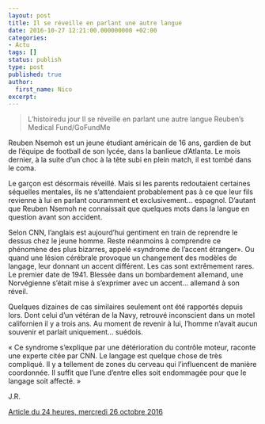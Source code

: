 ```yaml
---
layout: post
title: Il se réveille en parlant une autre langue
date: 2016-10-27 12:21:00.000000000 +02:00
categories:
- Actu
tags: []
status: publish
type: post
published: true
author:
  first_name: Nico
excerpt:
---
```



> L’histoiredu jour
> Il se réveille en parlant une autre langue
> Reuben’s Medical Fund/GoFundMe

Reuben Nsemoh est un jeune étudiant américain de 16 ans, gardien de but de l’équipe de football de son lycée, dans la banlieue d’Atlanta. Le mois dernier, à la suite d’un choc à la tête subi en plein match, il est tombé dans le coma.

Le garçon est désormais réveillé. Mais si les parents redoutaient certaines séquelles mentales, ils ne s’attendaient probablement pas à ce que leur fils revienne à lui en parlant couramment et exclusivement… espagnol. D’autant que Reuben Nsemoh ne connaissait que quelques mots dans la langue en question avant son accident.

Selon CNN, l’anglais est aujourd’hui gentiment en train de reprendre le dessus chez le jeune homme. Reste néanmoins à comprendre ce phénomène des plus bizarres, appelé «syndrome de l’accent étranger». Ou quand une lésion cérébrale provoque un changement des modèles de langage, leur donnant un accent différent. Les cas sont extrêmement rares. Le premier date de 1941. Blessée dans un bombardement allemand, une Norvégienne s’était mise à s’exprimer avec un accent… allemand à son réveil.

Quelques dizaines de cas similaires seulement ont été rapportés depuis lors. Dont celui d’un vétéran de la Navy, retrouvé inconscient dans un motel californien il y a trois ans. Au moment de revenir à lui, l’homme n’avait aucun souvenir et parlait uniquement… suédois.

« Ce syndrome s’explique par une détérioration du contrôle moteur, raconte une experte citée par CNN. Le langage est quelque chose de très compliqué. Il y a tellement de zones du cerveau qui l’influencent de manière coordonnée. Il suffit que l’une d’entre elles soit endommagée pour que le langage soit affecté. »

J.R.

[Article du 24 heures, mercredi 26 octobre 2016](/assets/2016-10-27-il-se-reveille-en-parlant-une-autre-langue.pdf)

